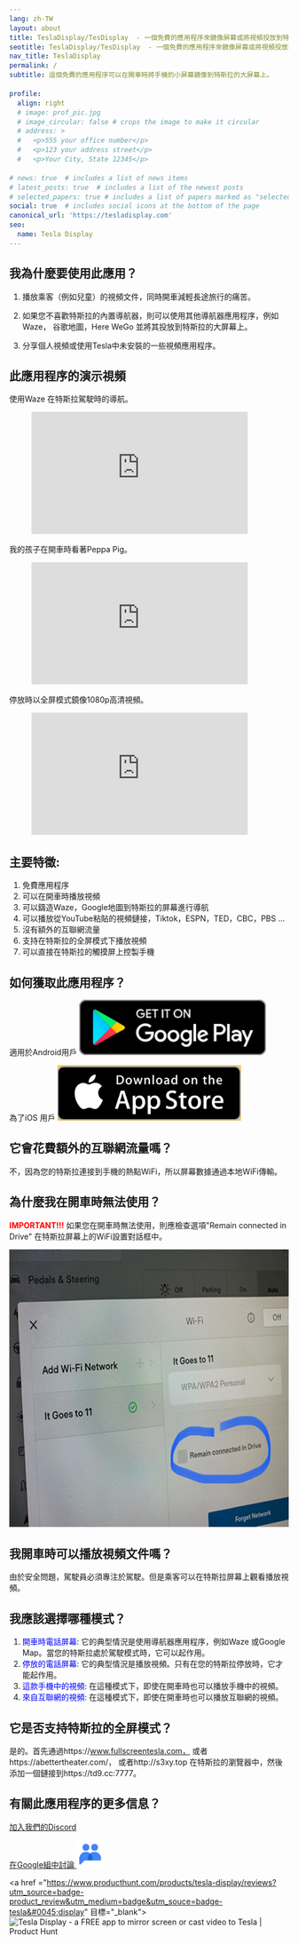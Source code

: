 ```yaml
---
lang: zh-TW
layout: about
title: TeslaDisplay/TesDisplay  - 一個免費的應用程序來鏡像屏幕或將視頻投放到特斯拉
seotitle: TeslaDisplay/TesDisplay  - 一個免費的應用程序來鏡像屏幕或將視頻投放到特斯拉
nav_title: TeslaDisplay
permalink: /
subtitle: 這個免費的應用程序可以在開車時將手機的小屏幕鏡像到特斯拉的大屏幕上。

profile:
  align: right
  # image: prof_pic.jpg
  # image_circular: false # crops the image to make it circular
  # address: >
  #   <p>555 your office number</p>
  #   <p>123 your address street</p>
  #   <p>Your City, State 12345</p>

# news: true  # includes a list of news items
# latest_posts: true  # includes a list of the newest posts
# selected_papers: true # includes a list of papers marked as "selected={true}"
social: true  # includes social icons at the bottom of the page
canonical_url: 'https://tesladisplay.com'
seo:
  name: Tesla Display
---
```


## 我為什麼要使用此應用？

1. 播放乘客（例如兒童）的視頻文件，同時開車減輕長途旅行的痛苦。

2. 如果您不喜歡特斯拉的內置導航器，則可以使用其他導航器應用程序，例如Waze， 谷歌地圖，Here WeGo 並將其投放到特斯拉的大屏幕上。

3. 分享個人視頻或使用Tesla中未安裝的一些視頻應用程序。

## 此應用程序的演示視頻
使用Waze 在特斯拉駕駛時的導航。
<!-- blank line -->
<figure class="video-container">
  <iframe width="390" height="220" src="https://www.youtube.com/embed/35bMECpF9bQ" frameborder="0" allowfullscreen="true"> </iframe>
</figure>
<!-- blank line -->

我的孩子在開車時看著Peppa Pig。
<!-- blank line -->
<figure class="video-container">
  <iframe width="390" height="220" src="https://www.youtube.com/embed/Hb4D_IvOjMc" frameborder="0" allowfullscreen="true"> </iframe>
</figure>
<!-- blank line -->

停放時以全屏模式鏡像1080p高清視頻。
<!-- blank line -->
<figure class="video-container">
  <iframe width="390" height="220" src="https://www.youtube.com/embed/PkbfoLHjrvE" frameborder="0" allowfullscreen="true"> </iframe>
</figure>
<!-- blank line -->

## 主要特徵:
1. 免費應用程序
2. 可以在開車時播放視頻
3. 可以鑄造Waze，Google地圖到特斯拉的屏幕進行導航
4. 可以播放從YouTube粘貼的視頻鏈接，Tiktok，ESPN，TED，CBC，PBS ...
5. 沒有額外的互聯網流量
6. 支持在特斯拉的全屏模式下播放視頻
7. 可以直接在特斯拉的觸摸屏上控製手機

## 如何獲取此應用程序？
適用於Android用戶
<a id ="googleplay" href ="https://play.google.com/store/apps/details?id=io.github.blackpill.tesladisplay&referrer=utm_source%3Dgithub%26utm_medium%3Dorganic">
  <img src="/assets/img/google-play-badge.svg" alt="Get Tesla Display from Google Play" height="100px">
</a>

為了iOS 用戶
<a id ="appstore" href ="https://apps.apple.com/app/tesdisplay-screen-mirror/id6469987744">
  <img src="/assets/img/app-store-badge.png" alt="Get TesDisplay from AppStore" height="100px"/>
</a>

## 它會花費額外的互聯網流量嗎？
不，因為您的特斯拉連接到手機的熱點WiFi，所以屏幕數據通過本地WiFi傳輸。

## 為什麼我在開車時無法使用？
<p>
<span style="color: red"><b>IMPORTANT!!!</b></span>
如果您在開車時無法使用，則應檢查選項"Remain connected in Drive" 在特斯拉屏幕上的WiFi設置對話框中。
</p>
<img src="/assets/img/wifi-connected.jpg" alt="Remain connected in Drive setting" height="500px">

## 我開車時可以播放視頻文件嗎？
由於安全問題，駕駛員必須專注於駕駛。但是乘客可以在特斯拉屏幕上觀看播放視頻。

## 我應該選擇哪種模式？
1. <span style="color:blue">開車時電話屏幕</span>: 它的典型情況是使用導航器應用程序，例如Waze 或Google Map。當您的特斯拉處於駕駛模式時，它可以起作用。
2. <span style="color:blue">停放的電話屏幕</span>: 它的典型情況是播放視頻。只有在您的特斯拉停放時，它才能起作用。
3. <span style="color:blue">這款手機中的視頻</span>: 在這種模式下，即使在開車時也可以播放手機中的視頻。
4. <span style="color:blue">來自互聯網的視頻</span>: 在這種模式下，即使在開車時也可以播放互聯網的視頻。

## 它是否支持特斯拉的全屏模式？
是的。首先通過https://www.fullscreentesla.com， 或者https://abettertheater.com/， 或者http://s3xy.top 在特斯拉的瀏覽器中，然後添加一個鏈接到https://td9.cc:7777。

## 有關此應用程序的更多信息？
<p> <a href ="https://discord.gg/Tvbs9uWcN9" 目標="_blank">加入我們的Discord</a> </p>
<p>
<a href ="https://groups.google.com/g/tesla-display" 目標="_blank">在Google組中討論
<img src="group.png" alt="TeslaDisplay Google Group" height=50px>
</a>
</p>

<a href ="https://www.producthunt.com/products/tesla-display/reviews?utm_source=badge-product_review&utm_medium=badge&utm_souce=badge-tesla&#0045;display" 目標="_blank">
<img src="https://api.producthunt.com/widgets/embed-image/v1/product_review.svg?product_id=543738&theme=light" alt="Tesla&#0032;Display - a&#0032;FREE&#0032;app&#0032;to&#0032;mirror&#0032;screen&#0032;or&#0032;cast&#0032;video&#0032;to&#0032;Tesla | Product Hunt" style="width: 250px; height: 54px;" width="250" height="54" />
</a>

